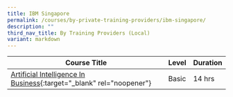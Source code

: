 ```yaml
---
title: IBM Singapore
permalink: /courses/by-private-training-providers/ibm-singapore/
description: ""
third_nav_title: By Training Providers (Local)
variant: markdown
---
```

|Course Title  | Level | Duration |
| - | - | - | 
|[Artificial Intelligence In Business](https://webibmcourse.mybluemix.net/AICourse){:target="_blank" rel="noopener"} |Basic|14 hrs |
